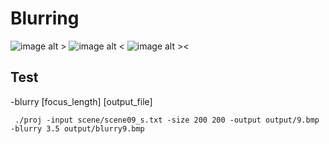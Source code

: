 # Blurring

![image alt >](https://user-images.githubusercontent.com/55251580/164578298-7fe43a46-8f2b-4c40-80a3-c0365120dac7.png)
![image alt <](https://user-images.githubusercontent.com/55251580/164578625-55e73ddd-3337-4686-9b94-20c9e6211837.png)
![image alt ><](https://user-images.githubusercontent.com/55251580/164578754-8580e80d-af46-4529-b320-bc2865352735.png)

## Test
-blurry [focus_length] [output_file]
```
 ./proj -input scene/scene09_s.txt -size 200 200 -output output/9.bmp -blurry 3.5 output/blurry9.bmp 
 ```
